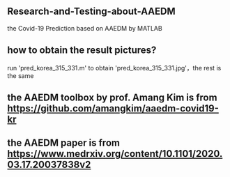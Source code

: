 ## Research-and-Testing-about-AAEDM
the Covid-19 Prediction based on AAEDM by MATLAB

## how to obtain the result pictures?
run 'pred_korea_315_331.m' to obtain 'pred_korea_315_331.jpg'，the rest is the same

## the AAEDM toolbox by prof. Amang Kim is from https://github.com/amangkim/aaedm-covid19-kr
## the AAEDM paper is from https://www.medrxiv.org/content/10.1101/2020.03.17.20037838v2
